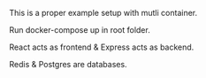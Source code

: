 This is a proper example setup with mutli container.

Run docker-compose up in root folder.

React acts as frontend & Express acts as backend.

Redis & Postgres are databases.
